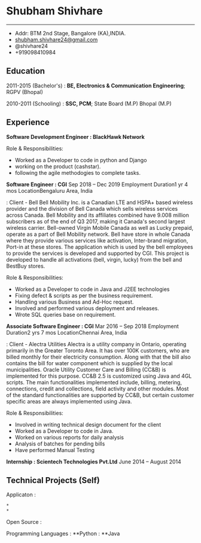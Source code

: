 Shubham Shivhare
============

----------------------------------------------------------------------
* Addr: BTM 2nd Stage, Bangalore (KA),INDIA.                               
* shubham.shivhare24@gmail.com
* @shivhare24
* +919098410984


Education
---------

2011-2015 (Bachelor's)
:   **BE, Electronics & Communication Engineering**; RGPV (Bhopal)


2010-2011 (Schooling)
:   **SSC, PCM**; State Board (M.P)
    Bhopal (M.P)


Experience
----------

**Software Development Engineer : BlackHawk Network**

Role & Responsibilities:
* Worked as a Developer to code in python and Django
* working on the product (cashstar).
* following the agile methodogies to complete tasks.


**Software Engineer : CGI**
Sep 2018 – Dec 2019
Employment Duration1 yr 4 mos
LocationBengaluru Area, India

: Client - Bell
Bell Mobility Inc. is a Canadian LTE and HSPA+ based wireless provider and the division of Bell Canada which sells wireless services across Canada. Bell Mobility and its affiliates combined have 9.008 million subscribers as of the end of Q3 2017, making it Canada's second largest wireless carrier. Bell-owned Virgin Mobile Canada as well as Lucky prepaid, operate as a part of Bell Mobility network. Bell have store in whole Canada where they provide various services like activation, Inter-brand migration, Port-in at these stores. The application which is used by the bell employees to provide the services is developed and supported by CGI. This project is developed to handle all activations (bell, virgin, lucky) from the bell and BestBuy stores.

Role & Responsibilities:
* Worked as a Developer to code in Java and J2EE technologies
* Fixing defect & scripts as per the business requirement.
* Handling various Business and Ad-Hoc request.
* Involved and performed various deployment and releases.
* Wrote SQL queries base on requirement.

**Associate Software Engineer : CGI**
Mar 2016 – Sep 2018
Employment Duration2 yrs 7 mos
LocationChennai Area, India

: Client - Alectra Utilities
Alectra is a utility company in Ontario, operating primarily in the Greater Toronto Area. It has over 100K customers, who are billed monthly for their electricity consumption. Along with that the bill also contains the bill for water component which is supplied by the local municipalities. Oracle Utility Customer Care and Billing (CC&B) is implemented for this purpose. CC&B 2.5 is customized using Java and 4GL scripts. The main functionalities implemented include, billing, metering, connections, credit and collections, field activity and other modules. Most of the standard functionalities are supported by CC&B, but certain customer specific areas are always implemented using Java.

Role & Responsibilities:
* Involved in writing technical design document for the client
* Worked as a Developer to code in Java.
* Worked on various reports for daily analysis
* Analysis of batches for pending bills
* Have performed Manual Testing


**Internship : Scientech Technologies Pvt.Ltd**
June 2014 – August 2014



Technical Projects (Self)
--------------------

 Applicaton
:   

    * 
    * 

Open Source
:   

Programming Languages
:   **Python 
:   **Java 






